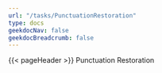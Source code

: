 ```yaml
---
url: "/tasks/PunctuationRestoration"
type: docs
geekdocNav: false
geekdocBreadcrumb: false
---
```


{{< pageHeader >}}
Punctuation Restoration
